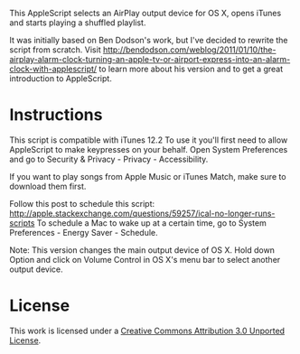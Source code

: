 This AppleScript selects an AirPlay output device for OS X, opens iTunes and starts playing a shuffled playlist. 

It was initially based on Ben Dodson's work, but I've decided to rewrite the script from scratch. 
Visit http://bendodson.com/weblog/2011/01/10/the-airplay-alarm-clock-turning-an-apple-tv-or-airport-express-into-an-alarm-clock-with-applescript/ to learn more about his version and to get a great introduction to AppleScript. 


Instructions
============

This script is compatible with iTunes 12.2 
To use it you'll first need to allow AppleScript to make keypresses on your behalf. Open System Preferences and go to Security & Privacy - Privacy - Accessibility. 

If you want to play songs from Apple Music or iTunes Match, make sure to download them first. 

Follow this post to schedule this script: http://apple.stackexchange.com/questions/59257/ical-no-longer-runs-scripts
To schedule a Mac to wake up at a certain time, go to System Preferences - Energy Saver - Schedule. 

Note: This version changes the main output device of OS X. Hold down Option and click on Volume Control in OS X's menu bar to select another output device. 


License
=======

This work is licensed under a [Creative Commons Attribution 3.0 Unported License](http://creativecommons.org/licenses/by/3.0/).

